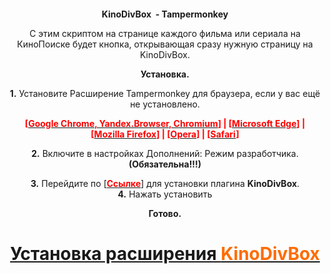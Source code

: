   <p style="text-align: center;"><a href="https://kinodivbox.github.io"><img alt="" src="https://kinodivbox.github.io/995424.jpg" style="width: 100%px; height: 100%px;" /></a></p>

<p style="text-align: center;"><strong>KinoDivBox&nbsp; - Tampermonkey</strong></p>

<p style="text-align: center;">С этим скриптом на странице каждого фильма или сериала на КиноПоиске будет кнопка, открывающая сразу нужную страницу на KinoDivBox.</p>

<p style="text-align: center;"><strong>Установка.</strong></p>

<p style="text-align: center;"><strong>1.</strong> Установите Расширение Tampermonkey для браузера, если у вас ещё не установлено.</p>

<p style="text-align: center;"><strong><span style="color:#ff0000;">[</span><a href="https://chromewebstore.google.com/detail/tampermonkey/dhdgffkkebhmkfjojejmpbldmpobfkfo?hl=ru" target="_blank"><span style="color:#ff0000;">Google Chrome, Yandex.Browser, Chromium</span></a><span style="color:#ff0000;">]&nbsp;| [</span><a href="https://microsoftedge.microsoft.com/addons/detail/tampermonkey/iikmkjmpaadaobahmlepeloendndfphd" target="_blank"><span style="color:#ff0000;">Microsoft Edge</span></a><span style="color:#ff0000;">]&nbsp;| [</span><a href="https://addons.mozilla.org/en-US/firefox/addon/tampermonkey/" target="_blank"><span style="color:#ff0000;">Mozilla Firefox</span></a><span style="color:#ff0000;">] | [</span><a href="https://addons.opera.com/en/extensions/details/tampermonkey-beta/" target="_blank"><span style="color:#ff0000;">Opera</span></a><span style="color:#ff0000;">] | [</span><a href="https://apps.apple.com/us/app/tampermonkey/id1482490089" target="_blank"><span style="color:#ff0000;">Safari</span></a><span style="color:#ff0000;">]</span></strong></p>

<p style="text-align: center;"><strong>2.</strong> Включите в настройках Дополнений: Режим разработчика.<strong> (Обязательна!!!)</strong></p>

<p style="text-align: center;"><strong>3.</strong> Перейдите&nbsp;по [<strong><a href="https://kinodivbox.github.io/css_js/KinoDivBox-3.0.user.js"><span style="color:#ff0000;">Ссылке</span></a></strong>] для установки плагина <strong>KinoDivBox</strong>.<br />
<strong>4.</strong> Нажать установить</p>

<p style="text-align: center;"><strong>Готово.</strong></p>

<div class="container">
<h1 style="text-align: center;"><a href="https://kinodivbox.github.io/kinodivbox_install_page.html" target="_blank"><span style="font-size:28px;"><strong>Установка расширения <span style="color:#ff6c00">KinoDivBox</span></strong></span></a></h1>
</div>
